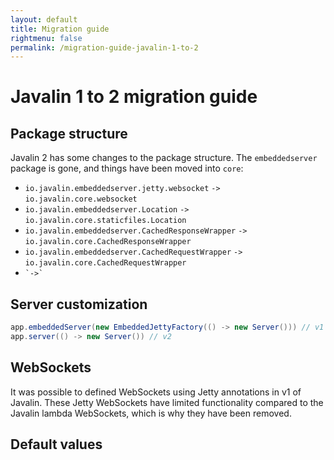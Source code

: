 ```yaml
---
layout: default
title: Migration guide
rightmenu: false
permalink: /migration-guide-javalin-1-to-2
---
```


<h1 class="no-margin-top">Javalin 1 to 2 migration guide</h1>

## Package structure
Javalin 2 has some changes to the package structure.
The `embeddedserver` package is gone, and things have been moved into `core`: 

* `io.javalin.embeddedserver.jetty.websocket` `->` `io.javalin.core.websocket`
* `io.javalin.embeddedserver.Location` `->` `io.javalin.core.staticfiles.Location`
* `io.javalin.embeddedserver.CachedResponseWrapper` `->` `io.javalin.core.CachedResponseWrapper`
* `io.javalin.embeddedserver.CachedRequestWrapper` `->` `io.javalin.core.CachedRequestWrapper`
* `` `->` ``

## Server customization
```java
app.embeddedServer(new EmbeddedJettyFactory(() -> new Server())) // v1
app.server(() -> new Server()) // v2
```

## WebSockets
It was possible to defined WebSockets using Jetty annotations in v1 of Javalin.
These Jetty WebSockets have limited functionality compared to the Javalin lambda WebSockets,
which is why they have been removed.

## Default values
